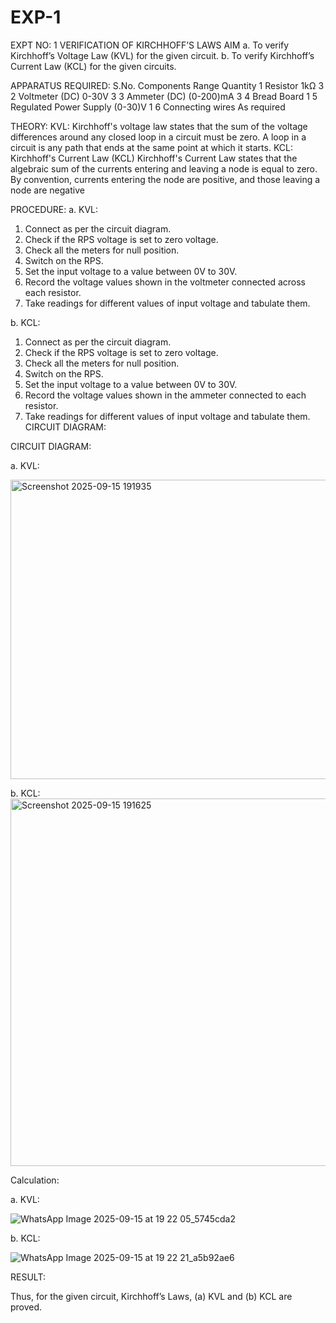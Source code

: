 # EXP-1
EXPT NO: 1	VERIFICATION OF KIRCHHOFF’S LAWS
AIM
a.   To verify Kirchhoff’s Voltage Law (KVL) for the given circuit. 
b.   To verify Kirchhoff’s Current Law (KCL) for the given circuits.

APPARATUS REQUIRED:
S.No.	Components	Range	Quantity
1	Resistor	1kΩ	3
2	Voltmeter (DC)	0-30V	3
3	Ammeter (DC)	(0-200)mA	3
4	Bread Board		1
5	Regulated Power Supply	(0-30)V	1
6	Connecting wires		As required

THEORY:
KVL: Kirchhoff's voltage law states that the sum of the voltage differences around any closed loop in a circuit must be zero. A loop in a circuit is any path that ends at the same point at which it starts.
KCL:
Kirchhoff's Current Law (KCL) Kirchhoff's Current Law states that the algebraic sum of the currents entering and leaving a node is equal to zero. By convention, currents entering the node are positive, and those leaving a node are negative


PROCEDURE:
a.   KVL:
1.   Connect as per the circuit diagram.
2.   Check if the RPS voltage is set to zero voltage.
3.   Check all the meters for null position.
4.   Switch on the RPS.
5.   Set the input voltage to a value between 0V to 30V.
6.   Record the voltage values shown in the voltmeter connected across each resistor.
7.   Take readings for different values of input voltage and tabulate them.


b.  KCL:
1.   Connect as per the circuit diagram.
2.   Check if the RPS voltage is set to zero voltage.
3.   Check all the meters for null position.
4.   Switch on the RPS.
5.   Set the input voltage to a value between 0V to 30V.
6.   Record the voltage values shown in the ammeter connected to each resistor.
7.   Take readings for different values of input voltage and tabulate them. 
CIRCUIT DIAGRAM:

CIRCUIT DIAGRAM:


a.   KVL:
 
<img width="954" height="479" alt="Screenshot 2025-09-15 191935" src="https://github.com/user-attachments/assets/8d55f747-a56c-47c4-aca8-b01010a4cc5e" />


b.  KCL:
<img width="946" height="588" alt="Screenshot 2025-09-15 191625" src="https://github.com/user-attachments/assets/ed5480d0-3d78-4a9b-8304-1e412ba1affe" />


Calculation:

a.   KVL:
 
![WhatsApp Image 2025-09-15 at 19 22 05_5745cda2](https://github.com/user-attachments/assets/5610df1e-488d-47b7-8d6f-257332994a82)


b.  KCL:

![WhatsApp Image 2025-09-15 at 19 22 21_a5b92ae6](https://github.com/user-attachments/assets/d6b83ed2-f5d5-4f5c-9b37-d0150c8e2cf2)


RESULT:

Thus, for the given circuit, Kirchhoff’s Laws, (a) KVL and (b) KCL are proved.
